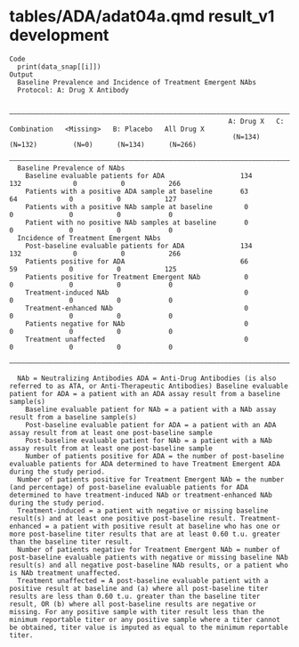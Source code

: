 # tables/ADA/adat04a.qmd result_v1 development

    Code
      print(data_snap[[i]])
    Output
      Baseline Prevalence and Incidence of Treatment Emergent NAbs
      Protocol: A: Drug X Antibody
      
      —————————————————————————————————————————————————————————————————————————————————————————————————————————————————————
                                                           A: Drug X   C: Combination   <Missing>   B: Placebo   All Drug X
                                                            (N=134)       (N=132)         (N=0)      (N=134)      (N=266)  
      —————————————————————————————————————————————————————————————————————————————————————————————————————————————————————
      Baseline Prevalence of NAbs                                                                                          
        Baseline evaluable patients for ADA                   134           132             0           0           266    
        Patients with a positive ADA sample at baseline       63             64             0           0           127    
        Patients with a positive NAb sample at baseline        0             0              0           0            0     
        Patient with no positive NAb samples at baseline       0             0              0           0            0     
      Incidence of Treatment Emergent NAbs                                                                                 
        Post-baseline evaluable patients for ADA              134           132             0           0           266    
        Patients positive for ADA                             66             59             0           0           125    
        Patients positive for Treatment Emergent NAb           0             0              0           0            0     
        Treatment-induced NAb                                  0             0              0           0            0     
        Treatment-enhanced NAb                                 0             0              0           0            0     
        Patients negative for NAb                              0             0              0           0            0     
        Treatment unaffected                                   0             0              0           0            0     
      —————————————————————————————————————————————————————————————————————————————————————————————————————————————————————
      
      NAb = Neutralizing Antibodies ADA = Anti-Drug Antibodies (is also referred to as ATA, or Anti-Therapeutic Antibodies) Baseline evaluable patient for ADA = a patient with an ADA assay result from a baseline sample(s)
        Baseline evaluable patient for NAb = a patient with a NAb assay result from a baseline sample(s)
        Post-baseline evaluable patient for ADA = a patient with an ADA assay result from at least one post-baseline sample
        Post-baseline evaluable patient for NAb = a patient with a NAb assay result from at least one post-baseline sample
        Number of patients positive for ADA = the number of post-baseline evaluable patients for ADA determined to have Treatment Emergent ADA during the study period.
      Number of patients positive for Treatment Emergent NAb = the number (and percentage) of post-baseline evaluable patients for ADA determined to have treatment-induced NAb or treatment-enhanced NAb during the study period.
      Treatment-induced = a patient with negative or missing baseline result(s) and at least one positive post-baseline result. Treatment-enhanced = a patient with positive result at baseline who has one or more post-baseline titer results that are at least 0.60 t.u. greater than the baseline titer result.
      Number of patients negative for Treatment Emergent NAb = number of post-baseline evaluable patients with negative or missing baseline NAb result(s) and all negative post-baseline NAb results, or a patient who is NAb treatment unaffected.
      Treatment unaffected = A post-baseline evaluable patient with a positive result at baseline and (a) where all post-baseline titer results are less than 0.60 t.u. greater than the baseline titer result, OR (b) where all post-baseline results are negative or missing. For any positive sample with titer result less than the minimum reportable titer or any positive sample where a titer cannot be obtained, titer value is imputed as equal to the minimum reportable titer.


